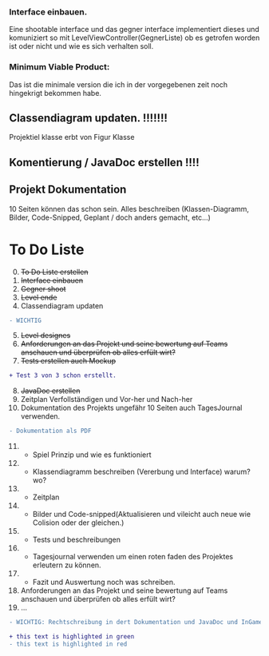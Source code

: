 ### Interface einbauen.

Eine shootable interface und das gegner interface implementiert dieses und komuniziert so mit LevelViewController(GegnerListe) ob es getrofen worden ist oder nicht und wie es sich verhalten soll.

### Minimum Viable Product:

Das ist die minimale version die ich in der vorgegebenen zeit noch hingekrigt bekommen habe.


## Classendiagram updaten. !!!!!!!
Projektiel klasse erbt von Figur Klasse

## Komentierung / JavaDoc erstellen !!!!


## Projekt Dokumentation 
10 Seiten können das schon sein.
Alles beschreiben (Klassen-Diagramm, Bilder, Code-Snipped, Geplant / doch anders gemacht, etc...)

# To Do Liste
0. ~~To Do Liste erstellen~~
1. ~~Interface einbauen~~
2. ~~Gegner shoot~~
3. ~~Level ende~~
4. Classendiagram updaten 
```diff
- WICHTIG
```

5. ~~Level designes~~
6. ~~Anforderungen an das Projekt und seine bewertung auf Teams anschauen und überprüfen ob alles erfült wirt?~~
7. ~~Tests erstellen auch Mockup~~
```diff
+ Test 3 von 3 schon erstellt.
```

8. ~~JavaDoc erstellen~~
9.  Zeitplan Verfollständigen und Vor-her und Nach-her 
10. Dokumentation des Projekts ungefähr 10 Seiten auch TagesJournal verwenden.
```diff
- Dokumentation als PDF
```
11. - Spiel Prinzip und wie es funktioniert
12. - Klassendiagramm beschreiben (Vererbung und Interface) warum? wo?
13. - Zeitplan
14. - Bilder und Code-snipped(Aktualisieren und vileicht auch neue wie Colision oder der gleichen.)
15. - Tests und beschreibungen
16. - Tagesjournal verwenden um einen roten faden des Projektes erleutern zu können.
17. - Fazit und Auswertung noch was schreiben.
18. Anforderungen an das Projekt und seine bewertung auf Teams anschauen und überprüfen ob alles erfült wirt?
19. ...
```diff
- WICHTIG: Rechtschreibung in dert Dokumentation und JavaDoc und InGame überprüfen lassen.
```





```diff
+ this text is highlighted in green
- this text is highlighted in red
```